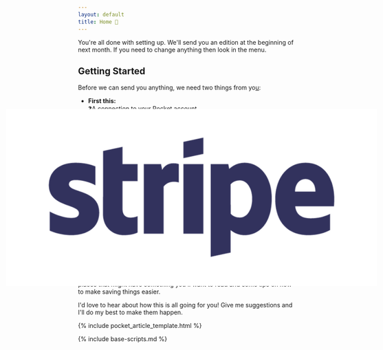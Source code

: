 ```yaml
---
layout: default
title: Home 🏡
---
```


<p class="fully-activated hide">You're all done with setting up. We'll send you an edition at the beginning of next month. If you need to change anything then look in the menu.</p>

<section id="getting_started" class="hide">

## Getting Started

<div class="onboarding-flow">

Before we can send you anything, we need two things from yo<a href="payment-beta" class="stealth-link">u</a>:

<ul>

<li>
<strong>First this:</strong>

<div>
<span class="check pocket_access">❓</span>A connection to your Pocket account
</div>
<div class="auth-with-pocket">
  <a href="" class="button disabled" id="pocket-auth-link">
    Authenticate with
    <img alt="pocket" src="https://getpocket.com/i/v3/pocket_logo.png" />
  </a>
</div>

</li>

<li>
<strong>Then this:</strong>

<div>
<span class="check payment">❓</span>Some payment and address details

<div class="subscribe-with-stripe">
  <a href="payment" class="button disabled" id="stripe-link">
    Subscribe with
    <img alt="Stripe" src="./img/Stripe logo - slate_sm.png" style="transform: translateY(0.2em) scale(1.8);"/>
  </a>

</div>
</div>

</li>

</ul>

</div>

</section>

<section id="regular-home" class="hide">

Welcome to Walden Pond. There's a bunch of things to explore in the menu, up there ↗.

If there isn't much in your Pocket yet, take a look in your emails for some places that might have something you'll want to read and some tips on how to make saving things easier.

I'd love to hear about how this is all going for you! Give me suggestions and I'll do my best to make them happen.

</section>

<section id="history-data">

<div id="articles-container" class="articles-container">

{% include pocket_article_template.html %}

</div>

</section>

{% include base-scripts.md %}

<script src="js/home.js"></script>
<script src="js/finalise-pocket.js"></script>
<script src="js/pocket.js"></script>
